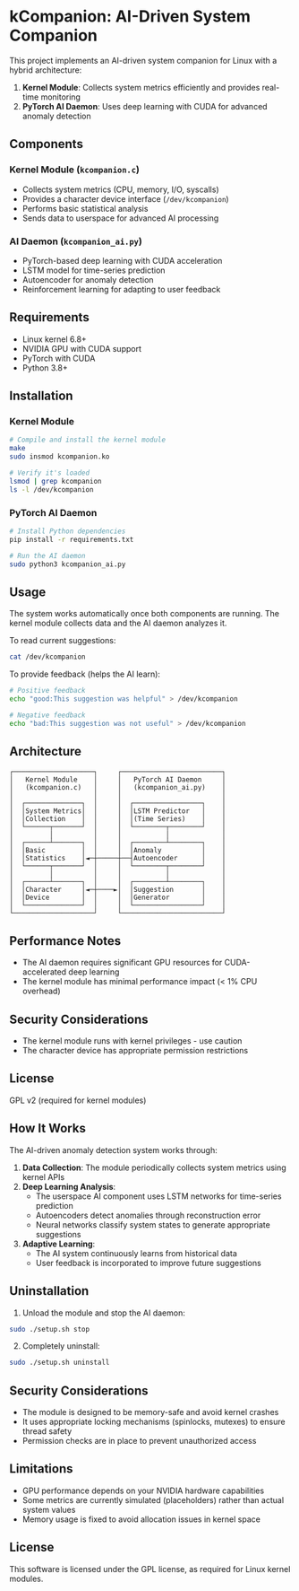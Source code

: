 # kCompanion: AI-Driven System Companion

This project implements an AI-driven system companion for Linux with a hybrid architecture:

1. **Kernel Module**: Collects system metrics efficiently and provides real-time monitoring
2. **PyTorch AI Daemon**: Uses deep learning with CUDA for advanced anomaly detection

## Components

### Kernel Module (`kcompanion.c`)

- Collects system metrics (CPU, memory, I/O, syscalls)
- Provides a character device interface (`/dev/kcompanion`)
- Performs basic statistical analysis
- Sends data to userspace for advanced AI processing

### AI Daemon (`kcompanion_ai.py`)

- PyTorch-based deep learning with CUDA acceleration
- LSTM model for time-series prediction
- Autoencoder for anomaly detection
- Reinforcement learning for adapting to user feedback

## Requirements

- Linux kernel 6.8+
- NVIDIA GPU with CUDA support
- PyTorch with CUDA
- Python 3.8+

## Installation

### Kernel Module

```bash
# Compile and install the kernel module
make
sudo insmod kcompanion.ko

# Verify it's loaded
lsmod | grep kcompanion
ls -l /dev/kcompanion
```

### PyTorch AI Daemon

```bash
# Install Python dependencies
pip install -r requirements.txt

# Run the AI daemon
sudo python3 kcompanion_ai.py
```

## Usage

The system works automatically once both components are running. The kernel module collects data and the AI daemon analyzes it.

To read current suggestions:
```bash
cat /dev/kcompanion
```

To provide feedback (helps the AI learn):
```bash
# Positive feedback
echo "good:This suggestion was helpful" > /dev/kcompanion

# Negative feedback
echo "bad:This suggestion was not useful" > /dev/kcompanion
```

## Architecture

```
┌────────────────────┐     ┌─────────────────────────┐
│   Kernel Module    │     │   PyTorch AI Daemon     │
│   (kcompanion.c)   │     │   (kcompanion_ai.py)    │
│                    │     │                         │
│  ┌──────────────┐  │     │  ┌─────────────────┐    │
│  │System Metrics│  │     │  │LSTM Predictor   │    │
│  │Collection    │  │     │  │(Time Series)    │    │
│  └──────┬───────┘  │     │  └────────┬────────┘    │
│         │          │     │           │             │
│  ┌──────┴───────┐  │     │  ┌────────┴────────┐    │
│  │Basic         │  │     │  │Anomaly          │    │
│  │Statistics    │◄─┼─────┼──┤Autoencoder      │    │
│  └──────┬───────┘  │     │  └────────┬────────┘    │
│         │          │     │           │             │
│  ┌──────┴───────┐  │     │  ┌────────┴────────┐    │
│  │Character     │◄─┼────►│  │Suggestion       │    │
│  │Device        │  │     │  │Generator        │    │
│  └──────────────┘  │     │  └─────────────────┘    │
└────────────────────┘     └─────────────────────────┘
```

## Performance Notes

- The AI daemon requires significant GPU resources for CUDA-accelerated deep learning
- The kernel module has minimal performance impact (< 1% CPU overhead)

## Security Considerations

- The kernel module runs with kernel privileges - use caution
- The character device has appropriate permission restrictions

## License

GPL v2 (required for kernel modules)

## How It Works

The AI-driven anomaly detection system works through:

1. **Data Collection**: The module periodically collects system metrics using kernel APIs
2. **Deep Learning Analysis**: 
   - The userspace AI component uses LSTM networks for time-series prediction
   - Autoencoders detect anomalies through reconstruction error
   - Neural networks classify system states to generate appropriate suggestions
3. **Adaptive Learning**:
   - The AI system continuously learns from historical data
   - User feedback is incorporated to improve future suggestions

## Uninstallation

1. Unload the module and stop the AI daemon:

```bash
sudo ./setup.sh stop
```

2. Completely uninstall:

```bash
sudo ./setup.sh uninstall
```

## Security Considerations

- The module is designed to be memory-safe and avoid kernel crashes
- It uses appropriate locking mechanisms (spinlocks, mutexes) to ensure thread safety
- Permission checks are in place to prevent unauthorized access

## Limitations

- GPU performance depends on your NVIDIA hardware capabilities
- Some metrics are currently simulated (placeholders) rather than actual system values
- Memory usage is fixed to avoid allocation issues in kernel space

## License

This software is licensed under the GPL license, as required for Linux kernel modules.
